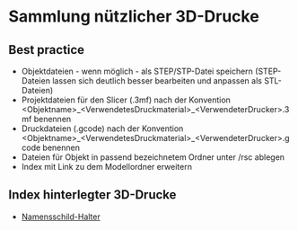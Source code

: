 # Sammlung nützlicher 3D-Drucke
## Best practice
- Objektdateien - wenn möglich - als STEP/STP-Datei speichern (STEP-Dateien lassen sich deutlich besser bearbeiten und anpassen als STL-Dateien)
- Projektdateien für den Slicer (.3mf) nach der Konvention \<Objektname>\_\<VerwendetesDruckmaterial>\_\<VerwendeterDrucker>.3mf benennen
- Druckdateien (.gcode) nach der Konvention \<Objektname>\_\<VerwendetesDruckmaterial>\_\<VerwendeterDrucker>.gcode benennen
- Dateien für Objekt in passend bezeichnetem Ordner unter /rsc ablegen
- Index mit Link zu dem Modellordner erweitern

## Index hinterlegter 3D-Drucke
- [Namensschild-Halter](/rsc/00_nametag_holder/)